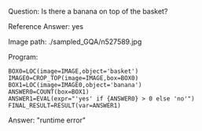 Question: Is there a banana on top of the basket?

Reference Answer: yes

Image path: ./sampled_GQA/n527589.jpg

Program:

```
BOX0=LOC(image=IMAGE,object='basket')
IMAGE0=CROP_TOP(image=IMAGE,box=BOX0)
BOX1=LOC(image=IMAGE0,object='banana')
ANSWER0=COUNT(box=BOX1)
ANSWER1=EVAL(expr="'yes' if {ANSWER0} > 0 else 'no'")
FINAL_RESULT=RESULT(var=ANSWER1)
```
Answer: "runtime error"

